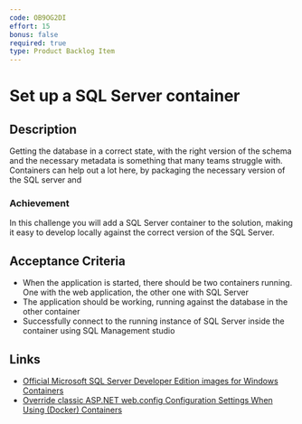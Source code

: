 ```yaml
---
code: OB9OG2DI
effort: 15
bonus: false
required: true 
type: Product Backlog Item 
---
```

# Set up a SQL Server container #

## Description ##

Getting the database in a correct state, with the right version of the schema and the necessary metadata is something that many teams struggle with. Containers can help out a lot here, by packaging the necessary version of the SQL server and 

### Achievement ###
In this challenge you will add a SQL Server container to the solution, making it easy to develop locally against the correct version of the SQL Server.

## Acceptance Criteria ##
* When the application is started, there should be two containers running. One with the web application, the other one with SQL Server
* The application should be working, running against the database in the other container
* Successfully connect to the running instance of SQL Server inside the container using SQL Management studio

## Links ##
* [Official Microsoft SQL Server Developer Edition images for Windows Containers](https://hub.docker.com/r/microsoft/mssql-server-windows-developer/)
* [Override classic ASP.NET web.config Configuration Settings When Using (Docker) Containers](https://fluentbytes.com/override-classic-asp-net-web-config-configuration-settings-when-using-docker-containers/)
